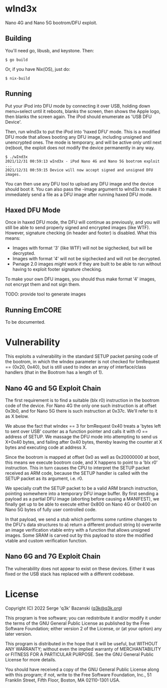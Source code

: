 wInd3x
======

Nano 4G and Nano 5G bootrom/DFU exploit.

Building
--------

You'll need go, libusb, and keystone. Then:

    $ go build

Or, if you have Nix(OS), just do:

    $ nix-build

Running
-------

Put your iPod into DFU mode by connecting it over USB, holding down menu+select until it reboots, blanks the screen, then shows the Apple logo, then blanks the screen again. The iPod should enumerate as 'USB DFU Device'.

Then, run wInd3x to put the iPod into 'haxed DFU' mode. This is a modified DFU mode that allows booting any DFU image, including unsigned and unencrypted ones. The mode is temporary, and will be active only until next (re)boot, the exploit does not modify the device permanently in any way.

    $ ./wInd3x
    2021/12/31 00:59:13 wInd3x - iPod Nano 4G and Nano 5G bootrom exploit
    ...
    2021/12/31 00:59:15 Device will now accept signed and unsigned DFU images.

You can then use any DFU tool to upload any DFU image and the device should boot it. You can also pass the -image argument to wInd3x to make it immediately send a file as a DFU image after running haxed DFU mode.

Haxed DFU Mode
--------------

Once in haxed DFU mode, the DFU will continue as previously, and you will still be able to send properly signed and encrypted images (like WTF). However, signature checking (in header and footer) is disabled. What this means:

 - Images with format '3' (like WTF) will not be sigchecked, but will be decrypted.
 - Images with format '4' will not be sigchecked and will not be decrypted.
 - Pwnage 2.0 images *might* work if they are built to be able to run without having to exploit footer signature checking.


To make your own DFU images, you should thus make format '4' images, not encrypt them and not sign them.

TODO: provide tool to generate images

Running EmCORE
--------------

To be documented.

Vulnerability
=============

This exploits a vulnerability in the standard SETUP packet parsing code of the bootrom, in which the wIndex parameter is not checked for bmRequest == {0x20, 0x40}, but is still used to index an array of interface/class handlers (that in the Bootrom has a length of 1).

Nano 4G and 5G Exploit Chain
--------------------

The first requirement is to find a suitable (blx r0) instruction in the bootrom code of the device. For Nano 4G the only one such instruction is at offset 0x3b0, and for Nano 5G there is such instruction at 0x37c. We'll refer to it as X below.

We abuse the fact that wIndex == 3 for bmRequest 0x40 treats a 'bytes left to sent over USB' counter as a function pointer and calls it with r0 == address of SETUP. We massage the DFU mode into attempting to send us X+0x40 bytes, and failing after 0x40 bytes, thereby leaving the counter at X bytes and executing code at address X.

Since the bootrom is mapped at offset 0x0 as well as 0x20000000 at boot, this means we execute bootrom code, and X happens to point to a 'blx r0' instruction. This in turn causes the CPU to interpret the SETUP packet received as ARM code, because the SETUP handler is called with the SETUP packet as its argument, i.e. r0.

We specially craft the SETUP packet to be a valid ARM branch instruction, pointing somewhere into a temporary DFU image buffer. By first sending a payload as a partial DFU image (aborting before causing a MANIFEST), we finally get up to be able to execute either 0x800 on Nano 4G or 0x400 on Nano 5G bytes of fully user controlled code.

In that payload, we send a stub which performs some runtime changes to the DFU's data structures to a) return a different product string b) overwrite an image verification vtable entry with a function that allows unsigned images. Some SRAM is carved out by this payload to store the modified vtable and custom verification function.

Nano 6G and 7G Exploit Chain
------------------------

The vulnerability does not appear to exist on these devices. Either it was fixed or the USB stack has replaced with a different codebase.

License
=======

Copyright (C) 2022 Serge 'q3k' Bazanski (q3k@q3k.org)

This program is free software; you can redistribute it and/or modify
it under the terms of the GNU General Public License as published by
the Free Software Foundation; either version 2 of the License, or
(at your option) any later version.

This program is distributed in the hope that it will be useful,
but WITHOUT ANY WARRANTY; without even the implied warranty of
MERCHANTABILITY or FITNESS FOR A PARTICULAR PURPOSE.  See the
GNU General Public License for more details.

You should have received a copy of the GNU General Public License along
with this program; if not, write to the Free Software Foundation, Inc.,
51 Franklin Street, Fifth Floor, Boston, MA 02110-1301 USA.
